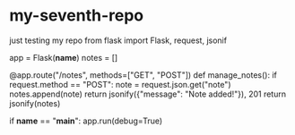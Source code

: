 # my-seventh-repo
just testing my repo
from flask import Flask, request, jsonif

app = Flask(__name__)
notes = []

@app.route("/notes", methods=["GET", "POST"])
def manage_notes():
    if request.method == "POST":
        note = request.json.get("note")
        notes.append(note)
        return jsonify({"message": "Note added!"}), 201
    return jsonify(notes)

if __name__ == "__main__":
    app.run(debug=True)
